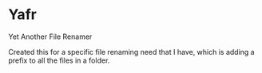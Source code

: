 # Yafr
Yet Another File Renamer

Created this for a specific file renaming need that I have, which is adding a prefix to all the files in a folder.
